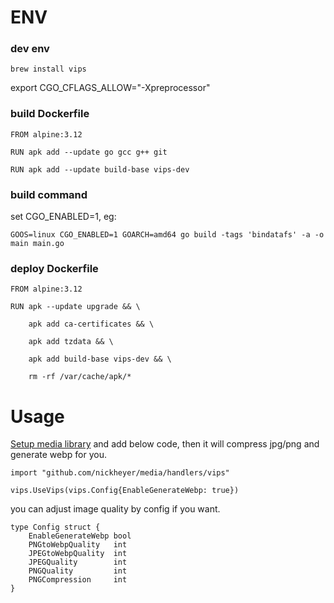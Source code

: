 # ENV

### dev env
```brew install vips```

export CGO_CFLAGS_ALLOW="-Xpreprocessor"


### build Dockerfile
```
FROM alpine:3.12

RUN apk add --update go gcc g++ git

RUN apk add --update build-base vips-dev
```
### build command

set CGO_ENABLED=1, eg:
```
GOOS=linux CGO_ENABLED=1 GOARCH=amd64 go build -tags 'bindatafs' -a -o main main.go
```

### deploy Dockerfile

```
FROM alpine:3.12

RUN apk --update upgrade && \

    apk add ca-certificates && \
    
    apk add tzdata && \
    
    apk add build-base vips-dev && \
    
    rm -rf /var/cache/apk/*
```
 
# Usage

[Setup media library](https://github.com/nickheyer/media#how-to-setup-a-media-library-and-use-media-box) and add below code, then it will compress jpg/png and generate webp for you.

```
import "github.com/nickheyer/media/handlers/vips"

vips.UseVips(vips.Config{EnableGenerateWebp: true})
```

you can adjust image quality by config if you want.
```
type Config struct {
	EnableGenerateWebp bool
	PNGtoWebpQuality   int
	JPEGtoWebpQuality  int
	JPEGQuality        int
	PNGQuality         int
	PNGCompression     int
}
  ```  

